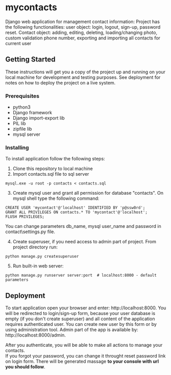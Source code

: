 # mycontacts
Django web application for management contact information: Project has the following functionalities: user object: login, logout, sign-up, password reset. Contact object: adding, editing, deleting, loading/changing photo, custom validation phone number, exporting and importing all contacts for current user
## Getting Started

These instructions will get you a copy of the project up and running on your local machine for development and testing purposes. See deployment for notes on how to deploy the project on a live system.
### Prerequisites
* python3
* Django framework
* Django import-export lib 
* PIL lib
* zipfile lib
* mysql server 

### Installing
To install application follow the following steps:  
1. Clone this repository to local machine
2. Import contacts.sql file to sql server
```
mysql.exe -u root -p contacts < contacts.sql
```
3. Create mysql user and grant all permission for database "contacts". On mysql shell type the following command:
```
CREATE USER 'mycontact'@'localhost' IDENTIFIED BY 'p@ssw0rd';
GRANT ALL PRIVILEGES ON contacts.* TO 'mycontact'@'localhost';
FLUSH PRIVILEGES;
```
You can change parameters db_name, mysql user_name and password in contact\settings.py file.  

4. Create superuser, if you need access to admin part of project. From project directory run:
```
python manage.py createsuperuser
```
5. Run built-in web server:
```
python manage.py runserver server:port  # localhost:8000 - default parameters
```
## Deployment
To start application open your browser and enter: http://localhost:8000. You will be redirected to login/sign-up form, because your user database is empty (if you don't create superuser) and all content of the application requires authenticated user. You can create new user by this form or by using administration tool. Admin part of the app is available by: http://localhost:8000/admin.  

After you authenticate, you will be able to make all actions to manage your contacts.  
If you forgot your password, you can change it throught reset password link on login form. There will be generated massage __to your console with url you should follow__. 

